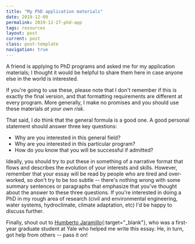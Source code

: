 ```yaml
---
title: "My PhD application materials"
date: 2019-12-09
permalink: 2019-12-27-phd-app
tags: resources
layout: post
current: post
class: post-template
navigation: true
---
```


A friend is applying to PhD programs and asked me for my application materials; I thought it would be helpful to share them here in case anyone else in the world is interested.

If you're going to use these, please note that I don't remember if this is exactly the final version, and that formatting requirements are different at every program.
More generally, I make no promises and you should use these materials *at your own risk*.

That said, I do think that the general formula is a good one.
A good personal statement should answer three key questions:

* Why are you interested in this general field?
* Why are you interested in this particular program?
* How do you know that you will be successful if admitted?

Ideally, you should try to put these in something of a narrative format that flows and describes the evolution of your interests and skills.
However, remember that your essay will be read by people who are tired and over-worked, so don't try to be too subtle -- there's nothing wrong with some summary sentences or paragraphs that emphasize that you've thought about the answer to these three questions.
If you're interested in doing a PhD in my rough area of research (civil and environmental engineering, water systems, hydroclimate, climate adaptation, etc) I'd be happy to discuss further.

Finally, shout out to [Humberto Jaramillo](https://elimelechlab.yale.edu/people/humberto-jaramillo){:target="_blank"}, who was a first-year graduate student at Yale who helped me write this essay.
He, in turn, got help from others -- pass it on!

<object data="{{ site.baseurl }}assets/pdf/2019-12-24-phd-app.pdf" width="1000" height="1000" type='application/pdf'/>
</object>
